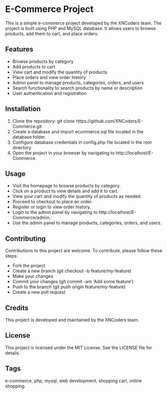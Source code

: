 <h1>E-Commerce Project</h1>

This is a simple e-commerce project developed by the XNCoders team. The project is built using PHP and MySQL database. It allows users to browse products, add them to cart, and place orders.
<h2>Features</h2>
<ul>
  <li>Browse products by category</li>
  <li>Add products to cart</li>
  <li>View cart and modify the quantity of products</li>
  <li>Place orders and view order history</li>
  <li>Admin panel to manage products, categories, orders, and users</li>
  <li>Search functionality to search products by name or description</li>
  <li>User authentication and registration</li>
</ul>
<h2>Installation</h2>
<ol>
  <li>Clone the repository: git clone https://github.com/XNCoders/E-Commerce.git</li>
  <li>Create a database and import ecommerce.sql file located in the database folder.</li>
  <li>Configure database credentials in config.php file located in the root directory.</li>
  <li>Open the project in your browser by navigating to http://localhost/E-Commerce.</li>
</ol>
<h2>Usage</h2>
<ul>
  <li>Visit the homepage to browse products by category.</li>
  <li>Click on a product to view details and add it to cart.</li>
  <li>View your cart and modify the quantity of products as needed.</li>
  <li>Proceed to checkout to place an order.</li>
  <li>Register or login to view order history.</li>
  <li>Login to the admin panel by navigating to http://localhost/E-Commerce/admin.</li>
  <li>Use the admin panel to manage products, categories, orders, and users.</li>
</ul>
<h2>Contributing</h2>

Contributions to this project are welcome. To contribute, please follow these steps:
<ul>
  <li>Fork the project</li>
  <li>Create a new branch (git checkout -b feature/my-feature)</li>
  <li>Make your changes</li>
  <li>Commit your changes (git commit -am 'Add some feature')</li>
  <li>Push to the branch (git push origin feature/my-feature)</li>
  <li>Create a new pull request</li>
</ul>
<h2>Credits</h2>

This project is developed and maintained by the XNCoders team.
<h2>License</h2>

This project is licensed under the MIT License. See the LICENSE file for details.
<h2>Tags</h2>

e-commerce, php, mysql, web development, shopping cart, online shopping.

